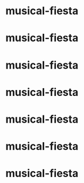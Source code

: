 # musical-fiesta
# musical-fiesta
# musical-fiesta
# musical-fiesta
# musical-fiesta
# musical-fiesta
# musical-fiesta
